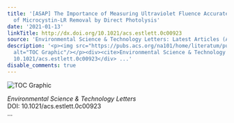 ```yaml
---
title: '[ASAP] The Importance of Measuring Ultraviolet Fluence Accurately: A Review
  of Microcystin-LR Removal by Direct Photolysis'
date: '2021-01-13'
linkTitle: http://dx.doi.org/10.1021/acs.estlett.0c00923
source: 'Environmental Science & Technology Letters: Latest Articles (ACS Publications)'
description: '<p><img src="https://pubs.acs.org/na101/home/literatum/publisher/achs/journals/content/estlcu/0/estlcu.ahead-of-print/acs.estlett.0c00923/20210113/images/medium/ez0c00923_0003.gif"
  alt="TOC Graphic"/></p><div><cite>Environmental Science & Technology Letters</cite></div><div>DOI:
  10.1021/acs.estlett.0c00923</div> ...'
disable_comments: true
---
```

<p><img src="https://pubs.acs.org/na101/home/literatum/publisher/achs/journals/content/estlcu/0/estlcu.ahead-of-print/acs.estlett.0c00923/20210113/images/medium/ez0c00923_0003.gif" alt="TOC Graphic"/></p><div><cite>Environmental Science & Technology Letters</cite></div><div>DOI: 10.1021/acs.estlett.0c00923</div> ...